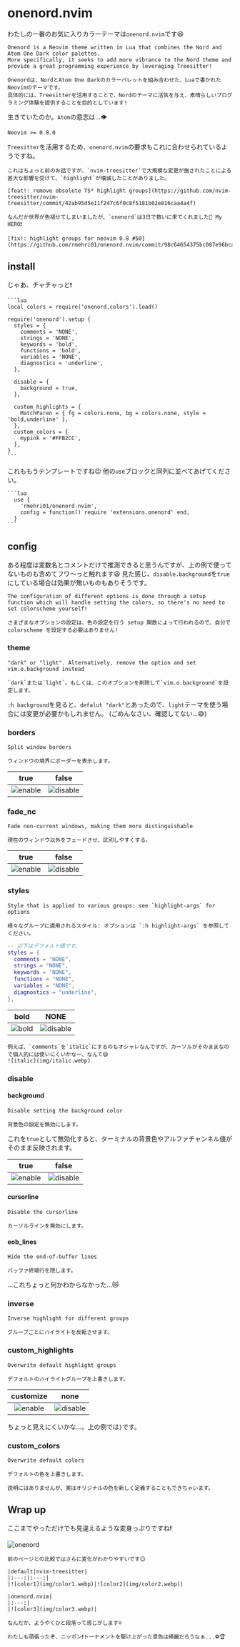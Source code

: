 # onenord.nvim

わたしの一番のお気に入りカラーテーマは`onenord.nvim`です😆

```admonish info title = "[onenord.nvim](https://github.com/rmehri01/onenord.nvim)"
Onenord is a Neovim theme written in Lua that combines the Nord and Atom One Dark color palettes.
More specifically, it seeks to add more vibrance to the Nord theme and provide a great programming experience by leveraging Treesitter!

Onenordは、NordとAtom One Darkのカラーパレットを組み合わせた、Luaで書かれたNeovimのテーマです。
具体的には、Treesitterを活用することで、Nordのテーマに活気を与え、素晴らしいプログラミング体験を提供することを目的としています!
```

生きていたのか。`Atom`の意志は...👁️

```admonish abstract title="Requirements"
Neovim >= 0.8.0
```

`Treesitter`を活用するため、`onenord.nvim`の要求もこれに合わせられているようですね。

```admonish note
これはちょっと前のお話ですが、`nvim-treesitter`で大規模な変更が施されたことによる甚大な影響を受けて、`highlight`が壊滅したことがありました。

[feat!: remove obsolete TS* highlight groups](https://github.com/nvim-treesitter/nvim-treesitter/commit/42ab95d5e11f247c6f0c8f5181b02e816caa4a4f)

なんだか世界が色褪せてしまいましたが、`onenord`は3日で救いに来てくれました🤗 My HERO❗

[fix!: highlight groups for neovim 0.8 #50](https://github.com/rmehri01/onenord.nvim/commit/98c64654375bc087e96bca08fd194066d778717c)
```

## install

じゃあ、チャチャっと❗

~~~admonish example title="extensions/onenord.lua"
```lua
local colors = require('onenord.colors').load()

require('onenord').setup {
  styles = {
    comments = 'NONE',
    strings = 'NONE',
    keywords = 'bold',
    functions = 'bold',
    variables = 'NONE',
    diagnostics = 'underline',
  },

  disable = {
    background = true,
  },

  custom_highlights = {
    MatchParen = { fg = colors.none, bg = colors.none, style = 'bold,underline' },
  },
  custom_colors = {
    mypink = '#FFB2CC',
  },
}
```
~~~

これももうテンプレートですね😉 他の`use`ブロックと同列に並べてあげてください。

~~~admonish example title="extensions/init.lua"
```lua
  use {
    'rmehri01/onenord.nvim',
    config = function() require 'extensions.onenord' end,
  }
```
~~~

## config

ある程度は変数名とコメントだけで推測できると思うんですが、上の例で使ってないものも含めてフワ〜っと触れます😆
見た感じ、`disable.background`を`true`にしている場合は効果が無いものもありそうです。

~~~admonish info title="[Configuration](https://github.com/rmehri01/onenord.nvim#configuration)"
The configuration of different options is done through a setup function which will handle setting the colors, so there's no need to set colorscheme yourself!

さまざまなオプションの設定は、色の設定を行う setup 関数によって行われるので、自分で colorscheme を設定する必要はありません!
~~~

### theme
```
"dark" or "light". Alternatively, remove the option and set vim.o.background instead

`dark`または`light`。もしくは、このオプションを削除して`vim.o.background`を設定します。
```

`:h background`を見ると、`defalut "dark"`とあったので、`light`テーマを使う場合には変更が必要かもしれません。
(ごめんなさい、確認してない...😅)

### borders
```
Split window borders

ウィンドウの境界にボーダーを表示します。
```

|true|false|
|:---:|:---:|
|![enable](img/borders-true.webp)|![disable](img/borders-false.webp)|

### fade_nc
```
Fade non-current windows, making them more distinguishable

現在のウィンドウ以外をフェードさせ、区別しやすくする。
```

|true|false|
|:---:|:---:|
|![enable](img/fade_nc-true.webp)|![disable](img/fade_nc-false.webp)|

### styles
```
Style that is applied to various groups: see `highlight-args` for options

様々なグループに適用されるスタイル: オプションは `:h highlight-args` を参照してください。
```

```lua
-- 以下はデフォルト値です。
styles = {
  comments = "NONE",
  strings = "NONE",
  keywords = "NONE",
  functions = "NONE",
  variables = "NONE",
  diagnostics = "underline",
},
```

|bold|NONE|
|:---:|:---:|
|![bold](img/style-bold.webp)|![disable](img/style-none.webp)|

```admonish note
例えば、`comments`を`italic`にするのもオシャレなんですが、カーソルがそのままなので個人的には使いにくいかなー、なんて😅
![italic](img/italic.webp)
```

### disable

#### background
```
Disable setting the background color

背景色の設定を無効にします。
```

これを`true`として無効化すると、ターミナルの背景色やアルファチャンネル値がそのまま反映されます。

|true|false|
|:---:|:---:|
|![enable](img/background-true.webp)|![disable](img/background-false.webp)|

#### cursorline
```
Disable the cursorline

カーソルラインを無効にします。
```

#### eob_lines
```
Hide the end-of-buffer lines

バッファ終端行を隠します。
```

...これちょっと何かわからなかった...😿

### inverse
```
Inverse highlight for different groups

グループごとにハイライトを反転させます。
```

### custom_highlights
```
Overwrite default highlight groups

デフォルトのハイライトグループを上書きします。
```

|customize|none|
|:---:|:---:|
|![enable](img/custom_highlight.webp)|![disable](img/custom_highlight-none.webp)|

ちょっと見えにくいかな...。上の例では`}`です。

### custom_colors
```
Overwrite default colors

デフォルトの色を上書きします。
```

```admonish note
説明にはありませんが、実はオリジナルの色を新しく定義することもできちゃいます。
```

## Wrap up

ここまでやっただけでも見違えるような変身っぷりですね❗

![onenord](img/onenord.webp)

```admonish note
前のページとの比較ではさらに変化がわかりやすいです😉

|default|nvim-treesitter|
|:---:|:---:|
|![color1](img/color1.webp)|![color2](img/color2.webp)|

|onenord.nvim|
|:---:|
|![color3](img/color3.webp)|
```

```admonish success
なんだか、ようやくひと段落って感じがします☺️

わたしも頑張ったぞ、ニッポン❗トーナメントを駆け上がった景色は綺麗だろうなぁ...⚽🏆
```
